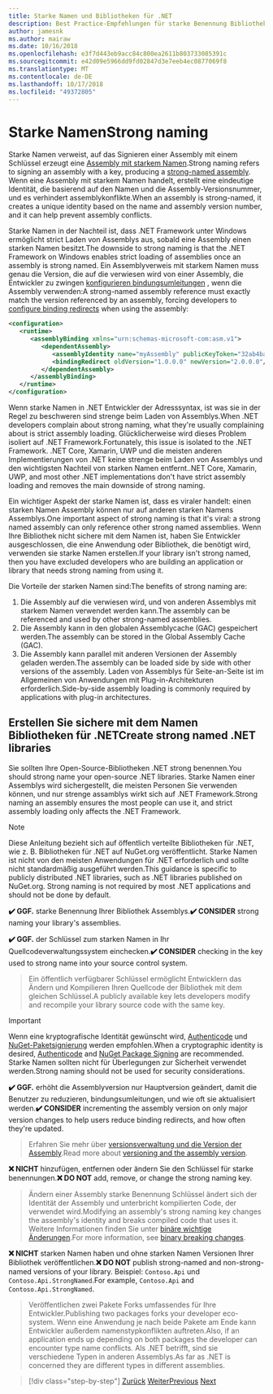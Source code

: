 ```yaml
---
title: Starke Namen und Bibliotheken für .NET
description: Best Practice-Empfehlungen für starke Benennung Bibliotheken für .NET.
author: jamesnk
ms.author: mairaw
ms.date: 10/16/2018
ms.openlocfilehash: e3f7d443eb9acc84c800ea2611b803733085391c
ms.sourcegitcommit: e42d09e5966dd9fd02847d3e7eeb4ec0877069f8
ms.translationtype: MT
ms.contentlocale: de-DE
ms.lasthandoff: 10/17/2018
ms.locfileid: "49372805"
---
```

# <a name="strong-naming"></a><span data-ttu-id="7e45f-103">Starke Namen</span><span class="sxs-lookup"><span data-stu-id="7e45f-103">Strong naming</span></span>

<span data-ttu-id="7e45f-104">Starke Namen verweist, auf das Signieren einer Assembly mit einem Schlüssel erzeugt eine [Assembly mit starkem Namen](../../framework/app-domains/strong-named-assemblies.md).</span><span class="sxs-lookup"><span data-stu-id="7e45f-104">Strong naming refers to signing an assembly with a key, producing a [strong-named assembly](../../framework/app-domains/strong-named-assemblies.md).</span></span> <span data-ttu-id="7e45f-105">Wenn eine Assembly mit starkem Namen handelt, erstellt eine eindeutige Identität, die basierend auf den Namen und die Assembly-Versionsnummer, und es verhindert assemblykonflikte.</span><span class="sxs-lookup"><span data-stu-id="7e45f-105">When an assembly is strong-named, it creates a unique identity based on the name and assembly version number, and it can help prevent assembly conflicts.</span></span>

<span data-ttu-id="7e45f-106">Starke Namen in der Nachteil ist, dass .NET Framework unter Windows ermöglicht strict Laden von Assemblys aus, sobald eine Assembly einen starken Namen besitzt.</span><span class="sxs-lookup"><span data-stu-id="7e45f-106">The downside to strong naming is that the .NET Framework on Windows enables strict loading of assemblies once an assembly is strong named.</span></span> <span data-ttu-id="7e45f-107">Ein Assemblyverweis mit starkem Namen muss genau die Version, die auf die verwiesen wird von einer Assembly, die Entwickler zu zwingen [konfigurieren bindungsumleitungen](../../framework/configure-apps/redirect-assembly-versions.md) , wenn die Assembly verwenden:</span><span class="sxs-lookup"><span data-stu-id="7e45f-107">A strong-named assembly reference must exactly match the version referenced by an assembly, forcing developers to [configure binding redirects](../../framework/configure-apps/redirect-assembly-versions.md) when using the assembly:</span></span>

```xml
<configuration>
   <runtime>
      <assemblyBinding xmlns="urn:schemas-microsoft-com:asm.v1">
         <dependentAssembly>
            <assemblyIdentity name="myAssembly" publicKeyToken="32ab4ba45e0a69a1" culture="neutral" />
            <bindingRedirect oldVersion="1.0.0.0" newVersion="2.0.0.0"/>
         </dependentAssembly>
      </assemblyBinding>
   </runtime>
</configuration>
```

<span data-ttu-id="7e45f-108">Wenn starke Namen in .NET Entwickler der Adresssyntax, ist was sie in der Regel zu beschweren sind strenge beim Laden von Assemblys.</span><span class="sxs-lookup"><span data-stu-id="7e45f-108">When .NET developers complain about strong naming, what they're usually complaining about is strict assembly loading.</span></span> <span data-ttu-id="7e45f-109">Glücklicherweise wird dieses Problem isoliert auf .NET Framework.</span><span class="sxs-lookup"><span data-stu-id="7e45f-109">Fortunately, this issue is isolated to the .NET Framework.</span></span> <span data-ttu-id="7e45f-110">.NET Core, Xamarin, UWP und die meisten anderen Implementierungen von .NET keine strenge beim Laden von Assemblys und den wichtigsten Nachteil von starken Namen entfernt.</span><span class="sxs-lookup"><span data-stu-id="7e45f-110">.NET Core, Xamarin, UWP, and most other .NET implementations don't have strict assembly loading and removes the main downside of strong naming.</span></span>

<span data-ttu-id="7e45f-111">Ein wichtiger Aspekt der starke Namen ist, dass es viraler handelt: einen starken Namen Assembly können nur auf anderen starken Namens Assemblys.</span><span class="sxs-lookup"><span data-stu-id="7e45f-111">One important aspect of strong naming is that it's viral: a strong named assembly can only reference other strong named assemblies.</span></span> <span data-ttu-id="7e45f-112">Wenn Ihre Bibliothek nicht sichere mit dem Namen ist, haben Sie Entwickler ausgeschlossen, die eine Anwendung oder Bibliothek, die benötigt wird, verwenden sie starke Namen erstellen.</span><span class="sxs-lookup"><span data-stu-id="7e45f-112">If your library isn't strong named, then you have excluded developers who are building an application or library that needs strong naming from using it.</span></span>

<span data-ttu-id="7e45f-113">Die Vorteile der starken Namen sind:</span><span class="sxs-lookup"><span data-stu-id="7e45f-113">The benefits of strong naming are:</span></span>

1. <span data-ttu-id="7e45f-114">Die Assembly auf die verwiesen wird, und von anderen Assemblys mit starkem Namen verwendet werden kann.</span><span class="sxs-lookup"><span data-stu-id="7e45f-114">The assembly can be referenced and used by other strong-named assemblies.</span></span>
2. <span data-ttu-id="7e45f-115">Die Assembly kann in den globalen Assemblycache (GAC) gespeichert werden.</span><span class="sxs-lookup"><span data-stu-id="7e45f-115">The assembly can be stored in the Global Assembly Cache (GAC).</span></span>
3. <span data-ttu-id="7e45f-116">Die Assembly kann parallel mit anderen Versionen der Assembly geladen werden.</span><span class="sxs-lookup"><span data-stu-id="7e45f-116">The assembly can be loaded side by side with other versions of the assembly.</span></span> <span data-ttu-id="7e45f-117">Laden von Assemblys für Seite-an-Seite ist im Allgemeinen von Anwendungen mit Plug-in-Architekturen erforderlich.</span><span class="sxs-lookup"><span data-stu-id="7e45f-117">Side-by-side assembly loading is commonly required by applications with plug-in architectures.</span></span>

## <a name="create-strong-named-net-libraries"></a><span data-ttu-id="7e45f-118">Erstellen Sie sichere mit dem Namen Bibliotheken für .NET</span><span class="sxs-lookup"><span data-stu-id="7e45f-118">Create strong named .NET libraries</span></span>

<span data-ttu-id="7e45f-119">Sie sollten Ihre Open-Source-Bibliotheken .NET strong benennen.</span><span class="sxs-lookup"><span data-stu-id="7e45f-119">You should strong name your open-source .NET libraries.</span></span> <span data-ttu-id="7e45f-120">Starke Namen einer Assemblys wird sichergestellt, die meisten Personen Sie verwenden können, und nur strenge assamblys wirkt sich auf .NET Framework.</span><span class="sxs-lookup"><span data-stu-id="7e45f-120">Strong naming an assembly ensures the most people can use it, and strict assembly loading only affects the .NET Framework.</span></span>

> [!NOTE]
> <span data-ttu-id="7e45f-121">Diese Anleitung bezieht sich auf öffentlich verteilte Bibliotheken für .NET, wie z. B. Bibliotheken für .NET auf NuGet.org veröffentlicht. Starke Namen ist nicht von den meisten Anwendungen für .NET erforderlich und sollte nicht standardmäßig ausgeführt werden.</span><span class="sxs-lookup"><span data-stu-id="7e45f-121">This guidance is specific to publicly distributed .NET libraries, such as .NET libraries published on NuGet.org. Strong naming is not required by most .NET applications and should not be done by default.</span></span>

<span data-ttu-id="7e45f-122">**✔️ GGF.** starke Benennung Ihrer Bibliothek Assemblys.</span><span class="sxs-lookup"><span data-stu-id="7e45f-122">**✔️ CONSIDER** strong naming your library's assemblies.</span></span>

<span data-ttu-id="7e45f-123">**✔️ GGF.** der Schlüssel zum starken Namen in Ihr Quellcodeverwaltungssystem einchecken.</span><span class="sxs-lookup"><span data-stu-id="7e45f-123">**✔️ CONSIDER** checking in the key used to strong name into your source control system.</span></span>

> <span data-ttu-id="7e45f-124">Ein öffentlich verfügbarer Schlüssel ermöglicht Entwicklern das Ändern und Kompilieren Ihren Quellcode der Bibliothek mit dem gleichen Schlüssel.</span><span class="sxs-lookup"><span data-stu-id="7e45f-124">A publicly available key lets developers modify and recompile your library source code with the same key.</span></span>

> [!IMPORTANT]
> <span data-ttu-id="7e45f-125">Wenn eine kryptografische Identität gewünscht wird, [Authenticode](/windows-hardware/drivers/install/authenticode) und [NuGet-Paketsignierung](/nuget/create-packages/sign-a-package) werden empfohlen.</span><span class="sxs-lookup"><span data-stu-id="7e45f-125">When a cryptographic identity is desired, [Authenticode](/windows-hardware/drivers/install/authenticode) and [NuGet Package Signing](/nuget/create-packages/sign-a-package) are recommended.</span></span> <span data-ttu-id="7e45f-126">Starke Namen sollten nicht für Überlegungen zur Sicherheit verwendet werden.</span><span class="sxs-lookup"><span data-stu-id="7e45f-126">Strong naming should not be used for security considerations.</span></span>

<span data-ttu-id="7e45f-127">**✔️ GGF.** erhöht die Assemblyversion nur Hauptversion geändert, damit die Benutzer zu reduzieren, bindungsumleitungen, und wie oft sie aktualisiert werden.</span><span class="sxs-lookup"><span data-stu-id="7e45f-127">**✔️ CONSIDER** incrementing the assembly version on only major version changes to help users reduce binding redirects, and how often they're updated.</span></span>

> <span data-ttu-id="7e45f-128">Erfahren Sie mehr über [versionsverwaltung und die Version der Assembly](./versioning.md#assembly-version).</span><span class="sxs-lookup"><span data-stu-id="7e45f-128">Read more about [versioning and the assembly version](./versioning.md#assembly-version).</span></span>

<span data-ttu-id="7e45f-129">**❌ NICHT** hinzufügen, entfernen oder ändern Sie den Schlüssel für starke benennungen.</span><span class="sxs-lookup"><span data-stu-id="7e45f-129">**❌ DO NOT** add, remove, or change the strong naming key.</span></span>

> <span data-ttu-id="7e45f-130">Ändern einer Assembly starke Benennung Schlüssel ändert sich der Identität der Assembly und unterbricht kompilierten Code, der verwendet wird.</span><span class="sxs-lookup"><span data-stu-id="7e45f-130">Modifying an assembly's strong naming key changes the assembly's identity and breaks compiled code that uses it.</span></span> <span data-ttu-id="7e45f-131">Weitere Informationen finden Sie unter [binäre wichtige Änderungen](./breaking-changes.md#binary-breaking-change).</span><span class="sxs-lookup"><span data-stu-id="7e45f-131">For more information, see [binary breaking changes](./breaking-changes.md#binary-breaking-change).</span></span>

<span data-ttu-id="7e45f-132">**❌ NICHT** starken Namen haben und ohne starken Namen Versionen Ihrer Bibliothek veröffentlichen.</span><span class="sxs-lookup"><span data-stu-id="7e45f-132">**❌ DO NOT** publish strong-named and non-strong-named versions of your library.</span></span> <span data-ttu-id="7e45f-133">Beispiel: `Contoso.Api` und `Contoso.Api.StrongNamed`.</span><span class="sxs-lookup"><span data-stu-id="7e45f-133">For example, `Contoso.Api` and `Contoso.Api.StrongNamed`.</span></span>

> <span data-ttu-id="7e45f-134">Veröffentlichen zwei Pakete Forks umfassendes für Ihre Entwickler.</span><span class="sxs-lookup"><span data-stu-id="7e45f-134">Publishing two packages forks your developer eco-system.</span></span> <span data-ttu-id="7e45f-135">Wenn eine Anwendung je nach beide Pakete am Ende kann Entwickler außerdem namenstypkonflikten auftreten.</span><span class="sxs-lookup"><span data-stu-id="7e45f-135">Also, if an application ends up depending on both packages the developer can encounter type name conflicts.</span></span> <span data-ttu-id="7e45f-136">Als .NET betrifft, sind sie verschiedene Typen in anderen Assemblys.</span><span class="sxs-lookup"><span data-stu-id="7e45f-136">As far as .NET is concerned they are different types in different assemblies.</span></span>

>[!div class="step-by-step"]
<span data-ttu-id="7e45f-137">[Zurück](./cross-platform-targeting.md)
[Weiter](./nuget.md)</span><span class="sxs-lookup"><span data-stu-id="7e45f-137">[Previous](./cross-platform-targeting.md)
[Next](./nuget.md)</span></span>
